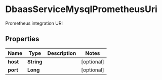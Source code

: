 

# DbaasServiceMysqlPrometheusUri

Prometheus integration URI

## Properties

| Name | Type | Description | Notes |
|------------ | ------------- | ------------- | -------------|
|**host** | **String** |  |  [optional] |
|**port** | **Long** |  |  [optional] |



